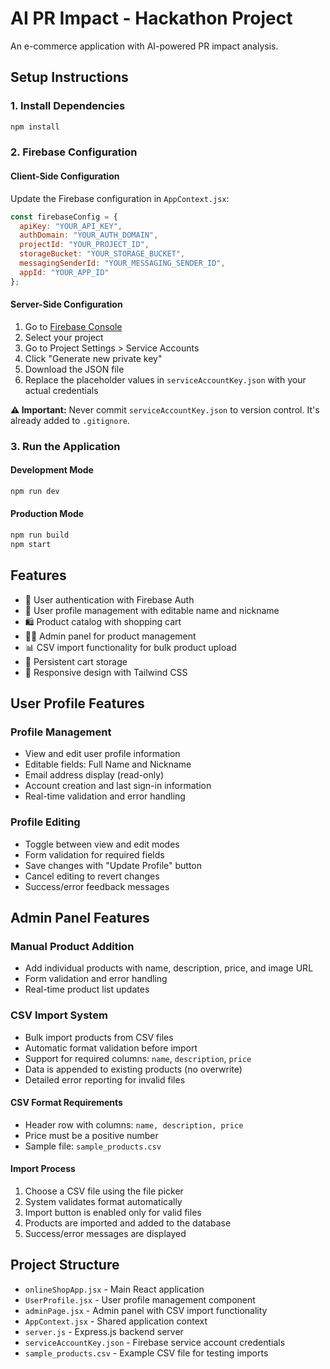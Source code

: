 # AI PR Impact - Hackathon Project

An e-commerce application with AI-powered PR impact analysis.

## Setup Instructions

### 1. Install Dependencies
```bash
npm install
```

### 2. Firebase Configuration

#### Client-Side Configuration
Update the Firebase configuration in `AppContext.jsx`:
```javascript
const firebaseConfig = {
  apiKey: "YOUR_API_KEY",
  authDomain: "YOUR_AUTH_DOMAIN",
  projectId: "YOUR_PROJECT_ID",
  storageBucket: "YOUR_STORAGE_BUCKET",
  messagingSenderId: "YOUR_MESSAGING_SENDER_ID",
  appId: "YOUR_APP_ID"
};
```

#### Server-Side Configuration
1. Go to [Firebase Console](https://console.firebase.google.com/)
2. Select your project
3. Go to Project Settings > Service Accounts
4. Click "Generate new private key"
5. Download the JSON file
6. Replace the placeholder values in `serviceAccountKey.json` with your actual credentials

**⚠️ Important:** Never commit `serviceAccountKey.json` to version control. It's already added to `.gitignore`.

### 3. Run the Application

#### Development Mode
```bash
npm run dev
```

#### Production Mode
```bash
npm run build
npm start
```

## Features

- 🔐 User authentication with Firebase Auth
- 👤 User profile management with editable name and nickname
- 🛍️ Product catalog with shopping cart
- 👨‍💼 Admin panel for product management
- 📊 CSV import functionality for bulk product upload
- 🛒 Persistent cart storage
- 📱 Responsive design with Tailwind CSS

## User Profile Features

### Profile Management
- View and edit user profile information
- Editable fields: Full Name and Nickname
- Email address display (read-only)
- Account creation and last sign-in information
- Real-time validation and error handling

### Profile Editing
- Toggle between view and edit modes
- Form validation for required fields
- Save changes with "Update Profile" button
- Cancel editing to revert changes
- Success/error feedback messages

## Admin Panel Features

### Manual Product Addition
- Add individual products with name, description, price, and image URL
- Form validation and error handling
- Real-time product list updates

### CSV Import System
- Bulk import products from CSV files
- Automatic format validation before import
- Support for required columns: `name`, `description`, `price`
- Data is appended to existing products (no overwrite)
- Detailed error reporting for invalid files

#### CSV Format Requirements
- Header row with columns: `name, description, price`
- Price must be a positive number
- Sample file: `sample_products.csv`

#### Import Process
1. Choose a CSV file using the file picker
2. System validates format automatically
3. Import button is enabled only for valid files
4. Products are imported and added to the database
5. Success/error messages are displayed

## Project Structure

- `onlineShopApp.jsx` - Main React application
- `UserProfile.jsx` - User profile management component
- `adminPage.jsx` - Admin panel with CSV import functionality
- `AppContext.jsx` - Shared application context
- `server.js` - Express.js backend server
- `serviceAccountKey.json` - Firebase service account credentials
- `sample_products.csv` - Example CSV file for testing imports
